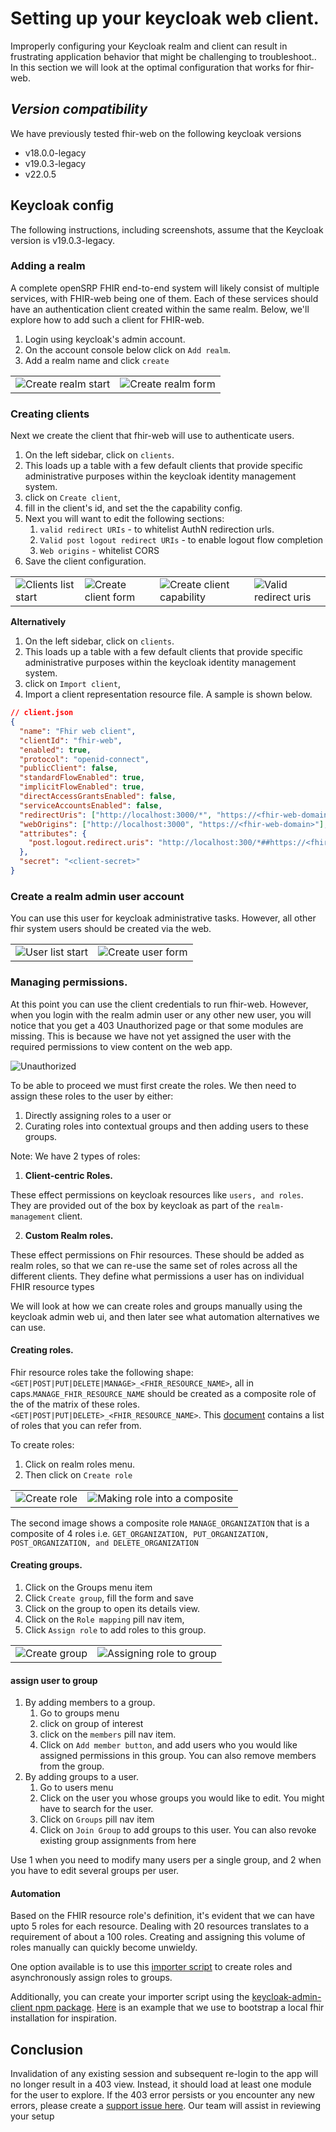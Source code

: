 # Setting up your keycloak web client.

Improperly configuring your Keycloak realm and client can result in frustrating application behavior that might be challenging to troubleshoot.. In this section we will look at the optimal configuration that works for fhir-web.

## _Version compatibility_

We have previously tested fhir-web on the following keycloak versions

- v18.0.0-legacy
- v19.0.3-legacy
- v22.0.5

## Keycloak config

The following instructions, including screenshots, assume that the Keycloak version is v19.0.3-legacy.

### Adding a realm

A complete openSRP FHIR end-to-end system will likely consist of multiple services, with FHIR-web being one of them. Each of these services should have an authentication client created within the same realm. Below, we'll explore how to add such a client for FHIR-web.

1. Login using keycloak's admin account.
2. On the account console below click on `Add realm`.
3. Add a realm name and click `create`

|                                                        |                                                      |
| ------------------------------------------------------ | ---------------------------------------------------- |
| ![Create realm start](./images/create-realm-start.png) | ![Create realm form](./images/create-realm-form.png) |

### Creating clients

Next we create the client that fhir-web will use to authenticate users.

1. On the left sidebar, click on `clients`.
2. This loads up a table with a few default clients that provide specific administrative purposes within the keycloak identity management system.
3. click on `Create client`,
4. fill in the client's id, and set the the capability config.
5. Next you will want to edit the following sections:
   1. `valid redirect URIs` - to whitelist AuthN redirection urls.
   2. `Valid post logout redirect URIs` - to enable logout flow completion
   3. `Web origins` - whitelist CORS
6. Save the client configuration.

|                                                        |                                                   |                                                                    |                                                          |
| ------------------------------------------------------ | ------------------------------------------------- | ------------------------------------------------------------------ | -------------------------------------------------------- |
| ![Clients list start](./images/clients-list-start.png) | ![Create client form](./images/create-client.png) | ![Create client capability](./images/create-client-capability.png) | ![Valid redirect uris](./images/valid-redirect-uris.png) |

**Alternatively**

1. On the left sidebar, click on `clients`.
2. This loads up a table with a few default clients that provide specific administrative purposes within the keycloak identity management system.
3. click on `Import client`,
4. Import a client representation resource file. A sample is shown below.

```json
// client.json
{
  "name": "Fhir web client",
  "clientId": "fhir-web",
  "enabled": true,
  "protocol": "openid-connect",
  "publicClient": false,
  "standardFlowEnabled": true,
  "implicitFlowEnabled": true,
  "directAccessGrantsEnabled": false,
  "serviceAccountsEnabled": false,
  "redirectUris": ["http://localhost:3000/*", "https://<fhir-web-domain>*"],
  "webOrigins": ["http://localhost:3000", "https://<fhir-web-domain>"],
  "attributes": {
    "post.logout.redirect.uris": "http://localhost:300/*##https://<fhir-web-domain>/*"
  },
  "secret": "<client-secret>"
}
```

### Create a realm admin user account

You can use this user for keycloak administrative tasks. However, all other fhir system users should be created via the web.

|                                                  |                                                    |
| ------------------------------------------------ | -------------------------------------------------- |
| ![User list start](./images/user-list-start.png) | ![Create user form](./images/create-user-form.png) |

### Managing permissions.

At this point you can use the client credentials to run fhir-web. However, when you login with the realm admin user or any other new user, you will notice that you get a 403 Unauthorized page or that some modules are missing. This is because we have not yet assigned the user with the required permissions to view content on the web app.

![Unauthorized](./images/403-unauthorized.png)

To be able to proceed we must first create the roles. We then need to assign these roles to the user by either:

1. Directly assigning roles to a user or
2. Curating roles into contextual groups and then adding users to these groups.

Note: We have 2 types of roles:

1. **Client-centric Roles.**

These effect permissions on keycloak resources like `users, and roles`. They are provided out of the box by keycloak as part of the `realm-management` client.

2. **Custom Realm roles.**

These effect permissions on Fhir resources. These should be added as realm roles, so that we can re-use the same set of roles across all the different clients. They define what permissions a user has on individual FHIR resource types

We will look at how we can create roles and groups manually using the keycloak admin web ui, and then later see what automation alternatives we can use.

#### Creating roles.

Fhir resource roles take the following shape: `<GET|POST|PUT|DELETE|MANAGE>_<FHIR_RESOURCE_NAME>`, all in caps.`MANAGE_FHIR_RESOURCE_NAME` should be created as a composite role of the of the matrix of these roles. `<GET|POST|PUT|DELETE>_<FHIR_RESOURCE_NAME>`. This [document](https://docs.google.com/document/d/1MEw41Rtfdmos9gqqDamQ31_Y58E8Thgo_8i9UXD8ET4) contains a list of roles that you can refer from.

To create roles:

1. Click on realm roles menu.
2. Then click on `Create role`

|                                               |                                                              |
| --------------------------------------------- | ------------------------------------------------------------ |
| ![Create role](./images/create-role-form.png) | ![Making role into a composite](./images/composite-role.png) |

The second image shows a composite role `MANAGE_ORGANIZATION` that is a composite of 4 roles i.e. `GET_ORGANIZATION, PUT_ORGANIZATION, POST_ORGANIZATION, and DELETE_ORGANIZATION`

#### Creating groups.

1. Click on the Groups menu item
2. Click `Create group`, fill the form and save
3. Click on the group to open its details view.
4. Click on the `Role mapping` pill nav item,
5. Click `Assign role` to add roles to this group.

|                                                  |                                                            |
| ------------------------------------------------ | ---------------------------------------------------------- |
| ![Create group](./images/create-group-start.png) | ![Assigning role to group](./images/assign-role-group.png) |

#### assign user to group

1. By adding members to a group.
   1. Go to groups menu
   2. click on group of interest
   3. click on the `members` pill nav item.
   4. Click on `Add member button`, and add users who you would like assigned permissions in this group. You can also remove members from the group.
2. By adding groups to a user.
   1. Go to users menu
   2. Click on the user you whose groups you would like to edit. You might have to search for the user.
   3. Click on `Groups` pill nav item
   4. Click on `Join Group` to add groups to this user. You can also revoke existing group assignments from here

Use 1 when you need to modify many users per a single group, and 2 when you have to edit several groups per user.

#### Automation

Based on the FHIR resource role's definition, it's evident that we can have upto 5 roles for each resource. Dealing with 20 resources translates to a requirement of about a 100 roles. Creating and assigning this volume of roles manually can quickly become unwieldy.

One option available is to use this [importer script](https://github.com/onaio/fhir-tooling/tree/main/importer) to create roles and asynchronously assign roles to groups.

Additionally, you can create your importer script using the [keycloak-admin-client npm package](https://www.npmjs.com/package/@keycloak/keycloak-admin-client).
[Here](<[github.com/onaio/fhir-web-e2e-docker](https://github.com/onaio/fhir-web-e2e-docker/tree/main/scripts)>) is an example that we use to bootstrap a local fhir installation for inspiration.

## Conclusion

Invalidation of any existing session and subsequent re-login to the app will no longer result in a 403 view. Instead, it should load at least one module for the user to explore. If the 403 error persists or you encounter any new errors, please create a [support issue here](https://github.com/onaio/fhir-web/issues/new/choose). Our team will assist in reviewing your setup
